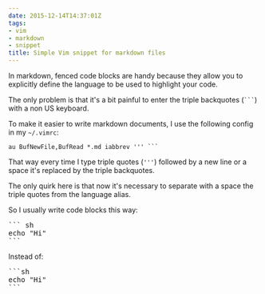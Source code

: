 ```yaml
---
date: 2015-12-14T14:37:01Z
tags:
- vim
- markdown
- snippet
title: Simple Vim snippet for markdown files
---
```


In markdown, fenced code blocks are handy because they allow you
to explicitly define the language to be used to highlight your code.

The only problem is that it's a bit painful to enter the triple backquotes
(<code>```</code>) with a non US keyboard.

To make it easier to write markdown documents, I use the following config
in my `~/.vimrc`:

``` vim
au BufNewFile,BufRead *.md iabbrev ''' ```
```

That way every time I type triple quotes (`'''`) followed by a new line
or a space it's replaced by the triple backquotes.

The only quirk here is that now it's necessary to separate with a space
the triple quotes from the language alias.

So I usually write code blocks this way:

<pre>
``` sh
echo "Hi"
```
</pre>

Instead of:

<pre>
```sh
echo "Hi"
```
</pre>
